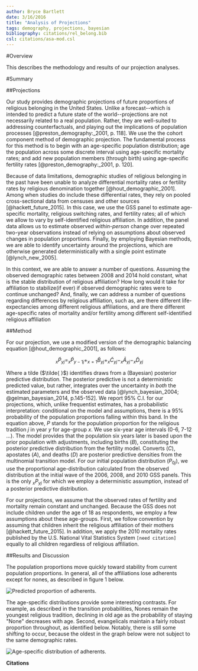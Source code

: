 ```yaml
---
author: Bryce Bartlett
date: 3/16/2016
title: "Analysis of Projections"
tags: demography, projections, bayesian
bibliography: citations/rel_belong.bib
csl: citations/asa-mod.csl
---
```


#Overview

This describes the methodology and results of our projection analyses.

#Summary

##Projections

Our study provides demographic projections of future proportions of religious belonging in the United States. Unlike a forecast--which is intended to predict a future state of the world--projections are not necessarily related to a real population. Rather, they are well-suited to addressing counterfactuals, and playing out the implications of population processes [@preston_demography:_2001, p. 118]. We use the the cohort component method of demographic projection. The fundamental process for this method is to begin with an age-specific population distribution; age the population across some discrete interval using age-specific mortality rates; and add new population members (through birth) using age-specific fertility rates [@preston_demography:_2001, p. 120].

Because of data limitations, demographic studies of religious belonging in the past have been unable to analyze differential mortality rates or fertility rates by religious denomination together [@hout_demographic_2001]. Among when studies do include these differential rates, they rely on pooled cross-sectional data from censuses and other sources [@hackett_future_2015]. In this case, we use the GSS panel to estimate age-specific mortality, religious switching rates, and fertility rates; all of which we allow to vary by self-identified religious affiliation. In addition, the panel data allows us to estimate observed *within-person* change over repeated two-year observations instead of relying on assumptions about observed changes in population proportions. Finally, by employing Bayesian methods, we are able to identify uncertainty around the projections, which are otherwise generated deterministically with a single point estimate [@lynch_new_2005].

In this context, we are able to answer a number of questions. Assuming the observed demographic rates between 2008 and 2014 hold constant, what is the stable distribution of religious affiliation? How long would it take for affiliation to stabilize(if ever) if observed demographic rates were to continue unchanged? And, finally, we can address a number of questions regarding differences by religious affiliation, such as, are there different life-expectancies among different religious affiliations, and are there different age-specific rates of mortality and/or fertility among different self-identified religious affiliation

##Method

For our projection, we use a modified version of the demographic balancing equation [@hout_demographic_2001], as follows:

$$
_x\tilde{P}_{yj} = _x\tilde{P}_{y-1 j} + _{x=1}\tilde{B}_{yj} + _x\tilde{C}_{yj} - _x\tilde{A}_{yj} - _x\tilde{D}_{yj} 
$$

Where a tilde ($\tilde{ }$) identifies draws from a (Bayesian) posterior predictive distribution. The posterior predictive is not a deterministic predicted value, but rather, integrates over the uncertainty in *both* the estimated parameters and the observed data [@lynch_bayesian_2004; @gelman_bayesian_2014, p.145-152]. We report 95% C.I. for our projections, which, unlike frequentist estimates, has a probabilistic interpretation: conditional on the model and assumptions, there is a 95% probability of the population proportions falling within this band.  In the equation above, $P$ stands for the population proportion for the religious tradition $j$ in year $y$ for age-group $x$. We use six-year age intervals (0-6, 7-12 ...). The model provides that the population six years later is based upon the prior population with adjustments, including births ($B$), constituting the posterior predictive distribution from the fertility model. Converts ($C$), apostates ($A$), and deaths ($D$) are posterior predictive densities from the multinomial transition model. For our initial population distribution ($P_{0j}$), we use the proportional age-distribution calculated from the observed distribution at the initial wave of the 2006, 2008, and 2010 GSS panels. This is the only $_xP_{yj}$ for which we employ a deterministic assumption, instead of a posterior predictive distribution.

For our projections, we assume that the observed rates of fertility and mortality remain constant and unchanged. Because the GSS does not include children under the age of 18 as respondents, we employ a few assumptions about these age-groups. First, we follow convention by assuming that children inherit the religious affiliation of their mothers [@hackett_future_2015]. In addition, we apply the 2010 mortality rates published by the U.S. National Vital Statistics System ```[need citation]``` equally to all children regardless of religious affiliation.  

##Results and Discussion 

The population proportions move quickly toward stability from current population proportions. In general, all of the affiliations lose adherents except for nones, as described in figure 1 below.

![Predicted proportion of adherents.](../draft_img~/project-bar.png)

The age-specific distributions provide some interesting contrasts. For example, as described in the transition probabilities, Nones remain the youngest religious tradition, declining in old age as the probability of staying "None" decreases with age. Second, evangelicals maintain a fairly robust proportion throughout, as identified below. Notably, there is still some shifting to occur, because the oldest in the graph below were not subject to the same demographic rates.

![Age-specific distribution of adherents.](../draft_img~/2040_prop.png)

**Citations**
